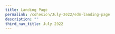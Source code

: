 ```yaml
---
title: Landing Page
permalink: /cohesion/July-2022/edm-landing-page
description: ""
third_nav_title: July 2022
---
```

